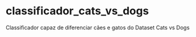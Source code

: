 # classificador_cats_vs_dogs
Classificador capaz de diferenciar cães e gatos do Dataset Cats vs Dogs
